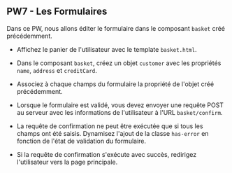## PW7 - Les Formulaires

Dans ce PW, nous allons éditer le formulaire dans le composant `basket` créé précédemment.

- Affichez le panier de l'utilisateur avec le template `basket.html`.

- Dans le composant `basket`, créez un objet `customer` avec les propriétés `name`, `address` et `creditCard`.

- Associez à chaque champs du formulaire la propriété de l'objet créé précédemment.

- Lorsque le formulaire est validé, vous devez envoyer une requête POST au serveur avec les informations de l'utilisateur à l'URL `basket/confirm`.

- La requête de confirmation ne peut être exécutée que si tous les champs ont été saisis. Dynamisez l'ajout de la classe `has-error` en fonction de l'état de validation du formulaire.

- Si la requête de confirmation s'exécute avec succès, redirigez l'utilisateur vers la page principale.
